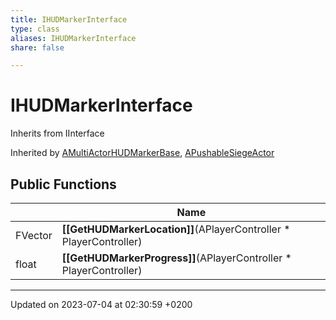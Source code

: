 ```yaml
---
title: IHUDMarkerInterface
type: class
aliases: IHUDMarkerInterface
share: false

---
```


# IHUDMarkerInterface





Inherits from IInterface

Inherited by [AMultiActorHUDMarkerBase](/docs/SDK/Source/Classes/classAMultiActorHUDMarkerBase.md), [APushableSiegeActor](/docs/SDK/Source/Classes/classAPushableSiegeActor.md)

## Public Functions

|                | Name           |
| -------------- | -------------- |
| FVector | **[[GetHUDMarkerLocation]]**(APlayerController * PlayerController) |
| float | **[[GetHUDMarkerProgress]]**(APlayerController * PlayerController) |

-------------------------------

Updated on 2023-07-04 at 02:30:59 +0200
